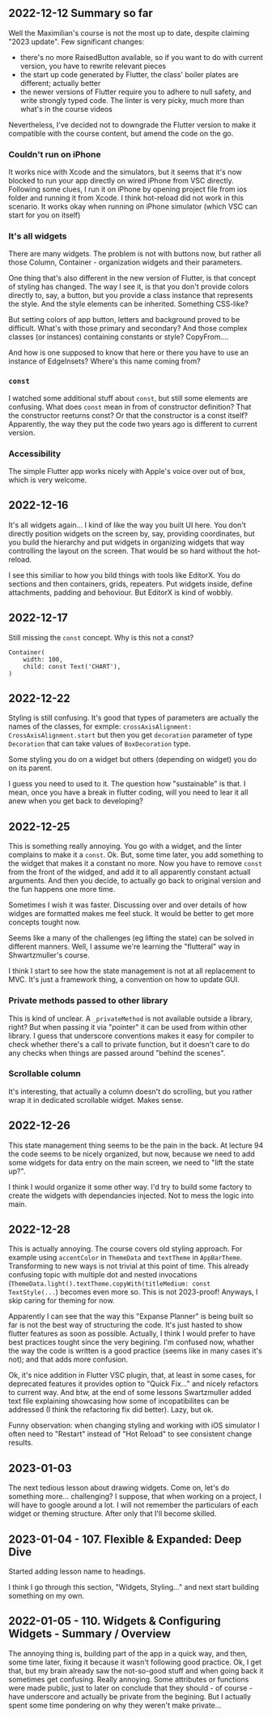 
## 2022-12-12 Summary so far

Well the Maximilian's course is not the most up to date, despite claiming "2023 update". Few significant changes:

- there's no more RaisedButton available, so if you want to do with current version, you have to rewrite relevant pieces
- the start up code generated by Flutter, the class' boiler plates are different; actually better
- the newer versions of Flutter require you to adhere to null safety, and write strongly typed code. The linter is very picky, much more than what's in the course videos

Nevertheless, I've decided not to downgrade the Flutter version to make it compatible with the course content, but amend the code on the go.

### Couldn't run on iPhone

It works nice with Xcode and the simulators, but it seems that it's now blocked to run your app directly on wired iPhone from VSC directly. Following some clues, I run it on iPhone by opening project file from ios folder and running it from Xcode. I think hot-reload did not work in this scenario. It works okay when running on iPhone simulator (which VSC can start for you on itself)

### It's all widgets

There are many widgets. The problem is not with buttons now, but rather all those Column, Container - organization widgets and their parameters.

One thing that's also different in the new version of Flutter, is that concept of styling has changed. The way I see it, is that you don't provide colors directly to, say, a button, but you provide a class instance that represents the style. And the style elements can be inherited. Something CSS-like?

But setting colors of app button, letters and background proved to be difficult. What's with those primary and secondary? And those complex classes (or instances) containing constants or style? CopyFrom....

And how is one supposed to know that here or there you have to use an instance of EdgeInsets? Where's this name coming from?

### `const`

I watched some additional stuff about `const`, but still some elements are confusing. What does `const` mean in from of constructor definition? That the constructor reeturns const? Or that the constructor is a const itself? 
Apparently, the way they put the code two years ago is different to current version.

### Accessibility

The simple Flutter app works nicely with Apple's voice over out of box, which is very welcome.

## 2022-12-16 

It's all widgets again... I kind of like the way you built UI here. You don't directly position widgets on the screen by, say, providing coordinates, but you build the hierarchy and put widgets in organizing widgets that way controlling the layout on the screen. 
That would be so hard without the hot-reload.

I see this similiar to how you bild things with tools like EditorX. You do sections and then containers, grids, repeaters. Put widgets inside, define attachments, padding and behoviour. But EditorX is kind of wobbly. 

## 2022-12-17

Still missing the `const` concept. Why is this not a const?
```
Container(
    width: 100,
    child: const Text('CHART'),
)
```
## 2022-12-22

Styling is still confusing. It's good that types of parameters are actually the names of the classes, for exmple:
`crossAxisAlignment: CrossAxisAlignment.start`
but then you get `decoration` parameter of type `Decoration` that can take values of `BoxDecoration` type.

Some styling you do on a widget but others (depending on widget) you do on its parent. 

I guess you need to used to it. The question how "sustainable" is that. I mean, once you have a break in flutter coding, will you need to lear it all anew when you get back to developing?

## 2022-12-25

This is something really annoying. You go with a widget, and the linter complains to make it a `const`. Ok. But, some time later, you add something to the widget that makes it a constant no more. Now you have to remove `const` from the front of the widged, and add it to all apparently constant actuall arguments. 
And then you decide, to actually go back to original version and the fun happens one more time.

Sometimes I wish it was faster. Discussing over and over details of how widges are formatted makes me feel stuck. It would be better to get more concepts tought now.

Seems like a many of the challenges (eg lifting the state) can be solved in different manners. Well, I assume we're learning the "flutteral" way in Shwartzmuller's course.

I think I start to see how the state management is not at all replacement to MVC. It's just a framework thing, a convention on how to update GUI.

### Private methods passed to other library

This is kind of unclear. A `_privateMethod` is not available outside a library, right? But when passing it via "pointer" it can be used from within other library. 
I guess that underscore conventions makes it easy for compiler to check whether there's a call to private function, but it doesn't care to do any checks when things are passed around "behind the scenes".

### Scrollable column

It's interesting, that actually a column doesn't do scrolling, but you rather wrap it in dedicated scrollable widget. Makes sense.

## 2022-12-26

This state management thing seems to be the pain in the back. At lecture 94 the code seems to be nicely organized, but now, because we need to add some widgets for data entry on the main screen, we need to "lift the state up?".

I think I would organize it some other way. I'd try to build some factory to create the widgets with dependancies injected. Not to mess the logic into main.

## 2022-12-28

This is actually annoying. The course covers old styling approach. For example using `accentColor` in `ThemeData` and `textTheme` in `AppBarTheme`. Transforming to new ways is not trivial at this point of time. This already confusing topic with multiple dot and nested invocations (`ThemeData.light().textTheme.copyWith(titleMedium: const TextStyle(...`) becomes even more so. This is not 2023-proof! Anyways, I skip caring for theming for now.

Apparently I can see that the way this "Expanse Planner" is being built so far is not the best way of structuring the code. It's just hasted to show flutter features as soon as possible. Actually, I think I would prefer to have best practices tought since the very begining. I'm confused now, whather the way the code is written is a good practice (seems like in many cases it's not); and that adds more confusion.

Ok, it's nice addition in Flutter VSC plugin, that, at least in some cases, for deprecated features it provides option to "Quick Fix..." and nicely refactors to current way. And btw, at the end of some lessons Swartzmuller added text file explaining showcasing how some of incopatibilites can be addressed (I think the refactoring fix did better). Lazy, but ok.

Funny observation: when changing styling and working with iOS simulator I often need to "Restart" instead of "Hot Reload" to see consistent change results.

## 2023-01-03

The next tedious lesson about drawing widgets. Come on, let's do something more... challenging? 
I suppose, that when working on a project, I will have to google around a lot. I will not remember the particulars of each widget or theming structure. After only that I'll become skilled.

## 2023-01-04 - 107. Flexible & Expanded: Deep Dive

Started adding lesson name to headings. 

I think I go through this section, "Widgets, Styling..." and next start building something on my own.

## 2022-01-05 - 110. Widgets & Configuring Widgets - Summary / Overview

The annoying thing is, building part of the app in a quick way, and then, some time later, fixing it because it wasn't following good practice. Ok, I get that, but my brain already saw the not-so-good stuff and when going back it sometimes get confusing.
Really annoying. Some attributes or functions were made public, just to later on conclude that they should - of course - have underscore and actually be private from the begining. But I actually spent some time pondering on why they weren't make private...
